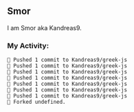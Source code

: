 ## Smor

I am Smor aka Kandreas9.

### My Activity:

```
🚀 Pushed 1 commit to Kandreas9/greek-js
🚀 Pushed 1 commit to Kandreas9/greek-js
🚀 Pushed 1 commit to Kandreas9/greek-js
🚀 Pushed 1 commit to Kandreas9/greek-js
🚀 Pushed 1 commit to Kandreas9/greek-js
🚀 Pushed 1 commit to Kandreas9/greek-js
🚀 Pushed 1 commit to Kandreas9/greek-js
🍴 Forked undefined.
```
